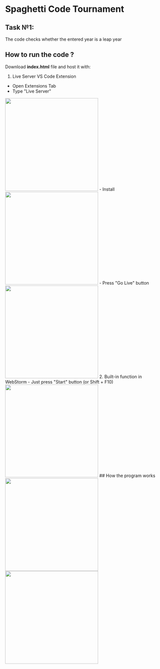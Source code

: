 # Spaghetti Code Tournament
## Task №1:  
The code checks whether the entered year is a leap year
<br>
## How to run the code ?
Download **index.html** file and host it with:  
1. Live Server VS Code Extension
  - Open Extensions Tab
  - Type "Live Server"
  <img src="Screenshots/LiveServer" width="300">
  - Install
  <img src="Screenshots/install" width="300">
  - Press "Go Live" button
  <img src="Screenshots/GoLive" width="300">
2. Built-in function in WebStorm
  - Just press "Start" button (or Shift + F10)
  <img src="Screenshots/WebStorm" width="300">
## How the program works
<img src="Screenshots/Leap" width="300">
<img src="Screenshots/Not Leap" width="300">
